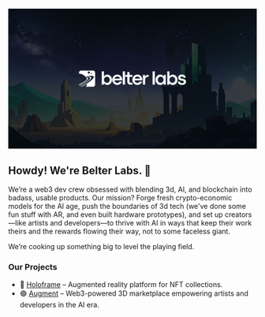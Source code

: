 ![Splash Image](https://raw.githubusercontent.com/Belter-Labs/.github/main/profile/splash-image.jpg)

## Howdy! We're Belter Labs. 👋

We’re a web3 dev crew obsessed with blending 3d, AI, and blockchain into badass, usable products. Our mission? Forge fresh crypto-economic models for the AI age, push the boundaries of 3d tech (we've done some fun stuff with AR, and even built hardware prototypes), and set up creators—like artists and developers—to thrive with AI in ways that keep their work theirs and the rewards flowing their way, not to some faceless giant. 

We’re cooking up something big to level the playing field.

### Our Projects  
- 🌌 <a href="https://www.holoframe.io/" target="_blank">Holoframe</a> – Augmented reality platform for NFT collections.  
- 🟢 <a href="https://tryaugment.io/" target="_blank">Augment</a> – Web3-powered 3D marketplace empowering artists and developers in the AI era.

